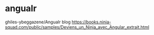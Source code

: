 # angualr
ghiles-ybeggazene/Angualr 
blog
https://books.ninja-squad.com/public/samples/Deviens_un_Ninja_avec_Angular_extrait.html
